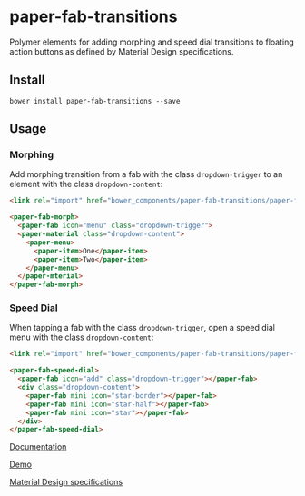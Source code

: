 paper-fab-transitions
=====================

Polymer elements for adding morphing and speed dial transitions to floating
action buttons as defined by Material Design specifications.

## Install
```
bower install paper-fab-transitions --save
```

## Usage

### Morphing

Add morphing transition from a fab with the class `dropdown-trigger` to an element with the class `dropdown-content`:

```html
<link rel="import" href="bower_components/paper-fab-transitions/paper-fab-morph.html">

<paper-fab-morph>
  <paper-fab icon="menu" class="dropdown-trigger">
  <paper-material class="dropdown-content">
    <paper-menu>
      <paper-item>One</paper-item>
      <paper-item>Two</paper-item>
    </paper-menu>
  </paper-mterial>
</paper-fab-morph>
```

### Speed Dial

When tapping a fab with the class `dropdown-trigger`, open a speed dial menu with the class `dropdown-content`:

```html
<link rel="import" href="bower_components/paper-fab-transitions/paper-fab-speed-dial.html">

<paper-fab-speed-dial>
  <paper-fab icon="add" class="dropdown-trigger"></paper-fab>
  <div class="dropdown-content">
    <paper-fab mini icon="star-border"></paper-fab>
    <paper-fab mini icon="star-half"></paper-fab>
    <paper-fab mini icon="star"></paper-fab>
  </div>
</paper-fab-speed-dial>
```

[Documentation](http://gabiaxel.github.io/paper-fab-transitions/components/paper-fab-transitions/)

[Demo](http://gabiaxel.github.io/paper-fab-transitions/components/paper-fab-transitions/demo/)

[Material Design specifications](https://www.google.com/design/spec/components/buttons-floating-action-button.html#buttons-floating-action-button-transitions)

